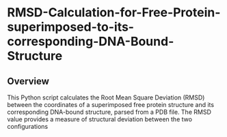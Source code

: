 # RMSD-Calculation-for-Free-Protein-superimposed-to-its-corresponding-DNA-Bound-Structure

## Overview
This Python script calculates the Root Mean Square Deviation (RMSD) between the coordinates of a superimposed free protein structure and its corresponding DNA-bound structure, parsed from a PDB file. The RMSD value provides a measure of structural deviation between the two configurations
